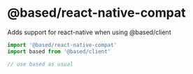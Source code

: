 # @based/react-native-compat

Adds support for react-native when using @based/client

```ts
import '@based/react-native-compat'
import based from '@based/client'

// use based as usual
```
